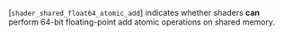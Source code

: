 [`shader_shared_float64_atomic_add`] indicates whether shaders  **can** 
perform 64-bit floating-point add atomic operations on shared memory.